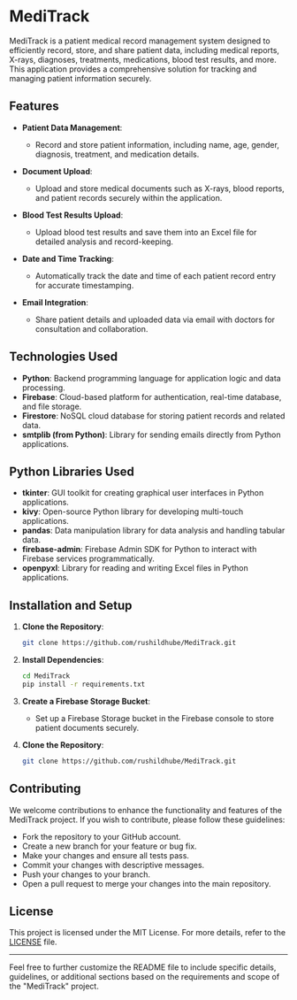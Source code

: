 # MediTrack
MediTrack is a patient medical record management system designed to efficiently record, store, and share patient data, including medical reports, X-rays, diagnoses, treatments, medications, blood test results, and more. This application provides a comprehensive solution for tracking and managing patient information securely.

## Features

- **Patient Data Management**:
  - Record and store patient information, including name, age, gender, diagnosis, treatment, and medication details.

- **Document Upload**:
  - Upload and store medical documents such as X-rays, blood reports, and patient records securely within the application.

- **Blood Test Results Upload**:
  - Upload blood test results and save them into an Excel file for detailed analysis and record-keeping.

- **Date and Time Tracking**:
  - Automatically track the date and time of each patient record entry for accurate timestamping.

- **Email Integration**:
  - Share patient details and uploaded data via email with doctors for consultation and collaboration.

## Technologies Used

- **Python**: Backend programming language for application logic and data processing.
- **Firebase**: Cloud-based platform for authentication, real-time database, and file storage.
- **Firestore**: NoSQL cloud database for storing patient records and related data.
- **smtplib (from Python)**: Library for sending emails directly from Python applications.

## Python Libraries Used

- **tkinter**: GUI toolkit for creating graphical user interfaces in Python applications.
- **kivy**: Open-source Python library for developing multi-touch applications.
- **pandas**: Data manipulation library for data analysis and handling tabular data.
- **firebase-admin**: Firebase Admin SDK for Python to interact with Firebase services programmatically.
- **openpyxl**: Library for reading and writing Excel files in Python applications.

## Installation and Setup

1. **Clone the Repository**:
   ```bash
   git clone https://github.com/rushildhube/MediTrack.git
   ```

2. **Install Dependencies**:
   ```bash
   cd MediTrack
   pip install -r requirements.txt
   ```
   
3. **Create a Firebase Storage Bucket**:
   - Set up a Firebase Storage bucket in the Firebase console to store patient documents securely.


4. **Clone the Repository**:
   ```bash
   git clone https://github.com/rushildhube/MediTrack.git
## Contributing

We welcome contributions to enhance the functionality and features of the MediTrack project. If you wish to contribute, please follow these guidelines:

- Fork the repository to your GitHub account.
- Create a new branch for your feature or bug fix.
- Make your changes and ensure all tests pass.
- Commit your changes with descriptive messages.
- Push your changes to your branch.
- Open a pull request to merge your changes into the main repository.

## License

This project is licensed under the MIT License. For more details, refer to the [LICENSE](LICENSE.txt) file.

---

Feel free to further customize the README file to include specific details, guidelines, or additional sections based on the requirements and scope of the "MediTrack" project.

